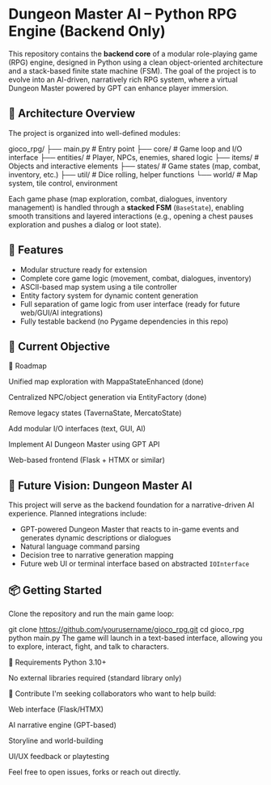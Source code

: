 # Dungeon Master AI – Python RPG Engine (Backend Only)

This repository contains the **backend core** of a modular role-playing game (RPG) engine, designed in Python using a clean object-oriented architecture and a stack-based finite state machine (FSM). The goal of the project is to evolve into an AI-driven, narratively rich RPG system, where a virtual Dungeon Master powered by GPT can enhance player immersion.

## 🧱 Architecture Overview

The project is organized into well-defined modules:

gioco_rpg/
├── main.py # Entry point 
├── core/ # Game loop and I/O interface 
├── entities/ # Player, NPCs, enemies, shared logic 
├── items/ # Objects and interactive elements 
├── states/ # Game states (map, combat, inventory, etc.) 
├── util/ # Dice rolling, helper functions 
└── world/ # Map system, tile control, environment


Each game phase (map exploration, combat, dialogues, inventory management) is handled through a **stacked FSM** (`BaseState`), enabling smooth transitions and layered interactions (e.g., opening a chest pauses exploration and pushes a dialog or loot state).

## 🧠 Features

- Modular structure ready for extension
- Complete core game logic (movement, combat, dialogues, inventory)
- ASCII-based map system using a tile controller
- Entity factory system for dynamic content generation
- Full separation of game logic from user interface (ready for future web/GUI/AI integrations)
- Fully testable backend (no Pygame dependencies in this repo)

## 🚧 Current Objective


📅 Roadmap


 Unified map exploration with MappaStateEnhanced (done)

 Centralized NPC/object generation via EntityFactory (done)

 Remove legacy states (TavernaState, MercatoState)

 Add modular I/O interfaces (text, GUI, AI)

 Implement AI Dungeon Master using GPT API

 Web-based frontend (Flask + HTMX or similar)



## 🧠 Future Vision: Dungeon Master AI

This project will serve as the backend foundation for a narrative-driven AI experience. Planned integrations include:

- GPT-powered Dungeon Master that reacts to in-game events and generates dynamic descriptions or dialogues
- Natural language command parsing
- Decision tree to narrative generation mapping
- Future web UI or terminal interface based on abstracted `IOInterface`

## 📦 Getting Started

Clone the repository and run the main game loop:

git clone https://github.com/yourusername/gioco_rpg.git
cd gioco_rpg
python main.py
The game will launch in a text-based interface, allowing you to explore, interact, fight, and talk to characters.

🧪 Requirements
Python 3.10+

No external libraries required (standard library only)


🙌 Contribute
I'm seeking collaborators who want to help build:

Web interface (Flask/HTMX)

AI narrative engine (GPT-based)

Storyline and world-building

UI/UX feedback or playtesting

Feel free to open issues, forks or reach out directly.

